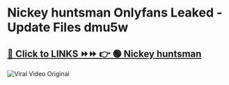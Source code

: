 
 # Nickey huntsman Onlyfans Leaked - Update Files dmu5w

## <h2><a href="https://clipsfans.com/Nickey_huntsman&ref=git">🔗 Click to LINKS ⏩⏩ 👉 🟢 Nickey huntsman </a></h2>

<a href="https://clipsfans.com/Nickey_huntsman&ref=git" rel="nofollow" data-target="animated-image.originalLink"><img src="https://i.ibb.co.com/xMMVF88/686577567.gif" alt="Viral Video Original" style="max-width: 100%; display: inline-block;" data-target="animated-image.originalImage"></a>

